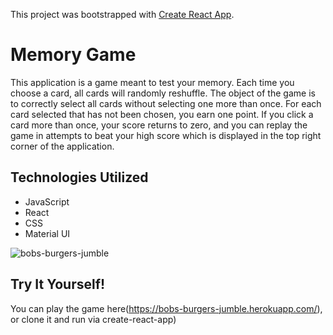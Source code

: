 This project was bootstrapped with [Create React App](https://github.com/facebook/create-react-app).

# Memory Game
This application is a game meant to test your memory. Each time you choose a card, all cards will randomly reshuffle. The object of the game is to correctly select all cards without selecting one more than once. For each card selected that has not been chosen, you earn one point. If you click a card more than once, your score returns to zero, and you can replay the game in attempts to beat your high score which is displayed in the top right corner of the application. 

## Technologies Utilized
- JavaScript
- React
- CSS
- Material UI

![bobs-burgers-jumble](/public/images/bbjumble)

## Try It Yourself!
You can play the game here(https://bobs-burgers-jumble.herokuapp.com/), or clone it and run via create-react-app)